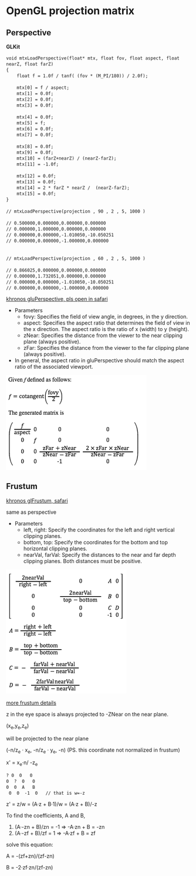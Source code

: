 
# OpenGL projection matrix


## Perspective


**GLKit**

```oc
void mtxLoadPerspective(float* mtx, float fov, float aspect, float nearZ, float farZ)
{
    float f = 1.0f / tanf( (fov * (M_PI/180)) / 2.0f);
    
    mtx[0] = f / aspect;
    mtx[1] = 0.0f;
    mtx[2] = 0.0f;
    mtx[3] = 0.0f;
    
    mtx[4] = 0.0f;
    mtx[5] = f;
    mtx[6] = 0.0f;
    mtx[7] = 0.0f;
    
    mtx[8] = 0.0f;
    mtx[9] = 0.0f;
    mtx[10] = (farZ+nearZ) / (nearZ-farZ);
    mtx[11] = -1.0f;
    
    mtx[12] = 0.0f;
    mtx[13] = 0.0f;
    mtx[14] = 2 * farZ * nearZ /  (nearZ-farZ);
    mtx[15] = 0.0f;
}

// mtxLoadPerspective(projection , 90 , 2 , 5, 1000 )

// 0.500000,0.000000,0.000000,0.000000
// 0.000000,1.000000,0.000000,0.000000
// 0.000000,0.000000,-1.010050,-10.050251
// 0.000000,0.000000,-1.000000,0.000000


// mtxLoadPerspective(projection , 60 , 2 , 5, 1000 )

// 0.866025,0.000000,0.000000,0.000000
// 0.000000,1.732051,0.000000,0.000000
// 0.000000,0.000000,-1.010050,-10.050251
// 0.000000,0.000000,-1.000000,0.000000
```

[khronos gluPerspective, pls open in safari](https://www.khronos.org/registry/OpenGL-Refpages/gl2.1/xhtml/gluPerspective.xml)

- Parameters
    - fovy:  Specifies the field of view angle, in degrees, in the y direction.
    - aspect:  Specifies the aspect ratio that determines the field of view in the x direction. The aspect ratio is the ratio of x (width) to y (height).
    - zNear: Specifies the distance from the viewer to the near clipping plane (always positive).
    - zFar: Specifies the distance from the viewer to the far clipping plane (always positive).
- In general, the aspect ratio in gluPerspective should match the aspect ratio of the associated viewport. 

![](../imgs/opengl_glperspective.png)


## Frustum 

[khronos glFrustum, safari](https://www.khronos.org/registry/OpenGL-Refpages/gl2.1/xhtml/glFrustum.xml)

same as perspective

- Parameters
    - left, right: Specify the coordinates for the left and right vertical clipping planes.
    - bottom, top: Specify the coordinates for the bottom and top horizontal clipping planes.
    - nearVal, farVal: Specify the distances to the near and far depth clipping planes. Both distances must be positive.

![](../imgs/open_projection_frustum.png)

[more frustum details](http://www.songho.ca/opengl/gl_projectionmatrix.html)

z in the eye space is always projected to -ZNear on the near plane.

(x<sub>e</sub>,y<sub>e</sub>,z<sub>e</sub>)

will be projected to the near plane

(-n/z<sub>e</sub> · x<sub>e</sub>, -n/z<sub>e</sub> · y<sub>e</sub>, -n)   (PS. this coordinate not normalized in frustum)

x' = x<sub>e</sub>·n/ -z<sub>e</sub>


```
? 0  0   0
0  ?  0   0
0  0  A   B
 0  0  -1  0   // that is w=-z
```

z' = z/w = (A·z + B·1)/w = (A·z + B)/-z

To find the coefficients, A and B,

1. (A·-zn + B)/zn = -1   =>  -A·zn + B = -zn
2. (A·-zf + B)/zf = 1    =>  -A·zf + B = zf

solve this equation:

A = -(zf+zn)/(zf-zn)

B = -2·zf·zn/(zf-zn)


